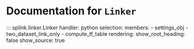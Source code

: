 
# Documentation for `Linker`
  
::: splink.linker.Linker
    handler: python
    selection:
      members:
        - settings_obj
        - two_dataset_link_only
        - compute_tf_table
    rendering:
      show_root_heading: false
      show_source: true
